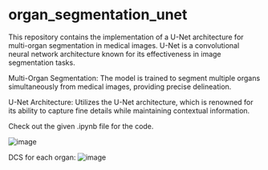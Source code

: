 # organ_segmentation_unet

This repository contains the implementation of a U-Net architecture for multi-organ segmentation in medical images. U-Net is a convolutional neural network architecture known for its effectiveness in image segmentation tasks.

Multi-Organ Segmentation: The model is trained to segment multiple organs simultaneously from medical images, providing precise delineation.

U-Net Architecture: Utilizes the U-Net architecture, which is renowned for its ability to capture fine details while maintaining contextual information.

Check out the given .ipynb file for the code.

![image](https://github.com/ShaisthaAara/organ_segmentation_unet/assets/123624263/7a879ca2-9ccb-4d0f-8c00-5b102b692bff)

DCS for each organ:
![image](https://github.com/ShaisthaAara/organ_segmentation_unet/assets/123624263/1d528267-a136-48f8-8f40-3d3a7532483f)
